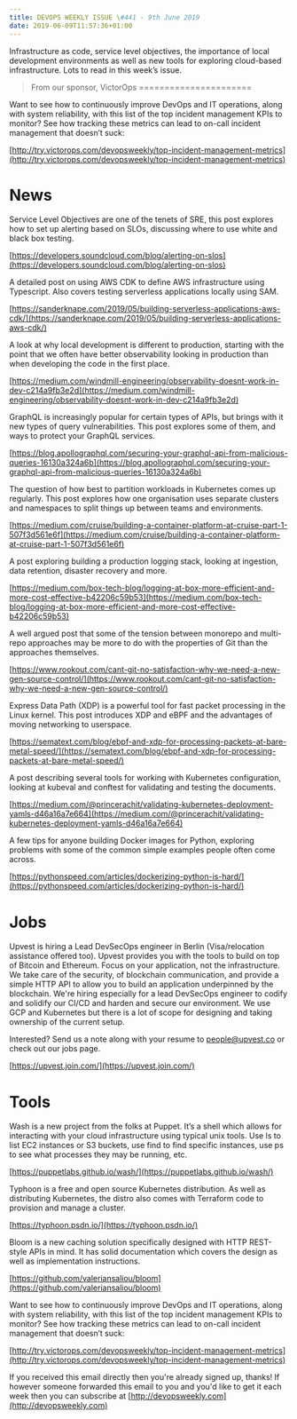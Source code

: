 ```yaml
---
title: DEVOPS WEEKLY ISSUE \#441 - 9th June 2019 
date: 2019-06-09T11:57:36+01:00
---
```


Infrastructure as code, service level objectives, the importance of local development environments as well as new tools for exploring cloud-based infrastructure. Lots to read in this week’s issue.


>From our sponsor, VictorOps
======================

Want to see how to continuously improve DevOps and IT operations, along with system reliability, with this list of the top incident management KPIs to monitor? See how tracking these metrics can lead to on-call incident management that doesn’t suck:

[http://try.victorops.com/devopsweekly/top-incident-management-metrics](http://try.victorops.com/devopsweekly/top-incident-management-metrics)


News
====

Service Level Objectives are one of the tenets of SRE, this post explores how to set up alerting based on SLOs, discussing where to use white and black box testing.

[https://developers.soundcloud.com/blog/alerting-on-slos](https://developers.soundcloud.com/blog/alerting-on-slos)


A detailed post on using AWS CDK to define AWS infrastructure using Typescript. Also covers testing serverless applications locally using SAM.

[https://sanderknape.com/2019/05/building-serverless-applications-aws-cdk/](https://sanderknape.com/2019/05/building-serverless-applications-aws-cdk/)


A look at why local development is different to production, starting with the point that we often have better observability looking in production than when developing the code in the first place.

[https://medium.com/windmill-engineering/observability-doesnt-work-in-dev-c214a9fb3e2d](https://medium.com/windmill-engineering/observability-doesnt-work-in-dev-c214a9fb3e2d)


GraphQL is increasingly popular for certain types of APIs, but brings with it new types of query vulnerabilities. This post explores some of them, and ways to protect your GraphQL services.

[https://blog.apollographql.com/securing-your-graphql-api-from-malicious-queries-16130a324a6b](https://blog.apollographql.com/securing-your-graphql-api-from-malicious-queries-16130a324a6b)


The question of how best to partition workloads in Kubernetes comes up regularly. This post explores how one organisation uses separate clusters and namespaces to split things up between teams and environments.

[https://medium.com/cruise/building-a-container-platform-at-cruise-part-1-507f3d561e6f](https://medium.com/cruise/building-a-container-platform-at-cruise-part-1-507f3d561e6f)


A post exploring building a production logging stack, looking at ingestion, data retention, disaster recovery and more.

[https://medium.com/box-tech-blog/logging-at-box-more-efficient-and-more-cost-effective-b42206c59b53](https://medium.com/box-tech-blog/logging-at-box-more-efficient-and-more-cost-effective-b42206c59b53)


A well argued post that some of the tension between monorepo and multi-repo approaches may be more to do with the properties of Git than the approaches themselves.

[https://www.rookout.com/cant-git-no-satisfaction-why-we-need-a-new-gen-source-control/](https://www.rookout.com/cant-git-no-satisfaction-why-we-need-a-new-gen-source-control/)


Express Data Path (XDP) is a powerful tool for fast packet processing in the Linux kernel. This post introduces XDP and eBPF and the advantages of moving networking to userspace.

[https://sematext.com/blog/ebpf-and-xdp-for-processing-packets-at-bare-metal-speed/](https://sematext.com/blog/ebpf-and-xdp-for-processing-packets-at-bare-metal-speed/)


A post describing several tools for working with Kubernetes configuration, looking at kubeval and conftest for validating and testing the documents.

[https://medium.com/@princerachit/validating-kubernetes-deployment-yamls-d46a16a7e664](https://medium.com/@princerachit/validating-kubernetes-deployment-yamls-d46a16a7e664)


A few tips for anyone building Docker images for Python, exploring problems with some of the common simple examples people often come across.

[https://pythonspeed.com/articles/dockerizing-python-is-hard/](https://pythonspeed.com/articles/dockerizing-python-is-hard/)


Jobs
====

Upvest is hiring a Lead DevSecOps engineer in Berlin (Visa/relocation assistance offered too).
Upvest provides you with the tools to build on top of Bitcoin and Ethereum. Focus on your application, not the infrastructure. We take care of the security, of blockchain communication, and provide a simple HTTP API to allow you to build an application underpinned by the blockchain. We're hiring especially for a lead DevSecOps engineer to codify and solidify our CI/CD and harden and secure our environment. We use GCP and Kubernetes but there is a lot of scope for designing and taking ownership of the current setup.

Interested? Send us a note along with your resume to people@upvest.co or check out our jobs page.

[https://upvest.join.com/](https://upvest.join.com/)


Tools
=====

Wash is a new project from the folks at Puppet. It’s a shell which allows for interacting with your cloud infrastructure using typical unix tools. Use ls to list EC2 instances or S3 buckets, use find to find specific instances, use ps to see what processes they may be running, etc.

[https://puppetlabs.github.io/wash/](https://puppetlabs.github.io/wash/)


Typhoon is a free and open source Kubernetes distribution. As well as distributing Kubernetes, the distro also comes with Terraform code to provision and manage a cluster.

[https://typhoon.psdn.io/](https://typhoon.psdn.io/)


Bloom is a new caching solution specifically designed with HTTP REST-style APIs in mind. It has solid documentation which covers the design as well as implementation instructions.

[https://github.com/valeriansaliou/bloom](https://github.com/valeriansaliou/bloom)



Want to see how to continuously improve DevOps and IT operations, along with system reliability, with this list of the top incident management KPIs to monitor? See how tracking these metrics can lead to on-call incident management that doesn’t suck:

[http://try.victorops.com/devopsweekly/top-incident-management-metrics](http://try.victorops.com/devopsweekly/top-incident-management-metrics)


If you received this email directly then you're already signed up, thanks! If however someone forwarded this email to you and you'd like to get it each week then you can subscribe at [http://devopsweekly.com](http://devopsweekly.com)

